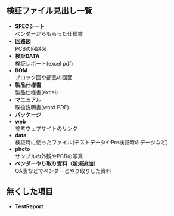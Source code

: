 ## 検証ファイル見出し一覧
* **SPECシート**<br>
ベンダーからもらった仕様書
* **回路図**<br>
PCBの回路図
* **検証DATA**<br>
検証レポート(excel pdf)
* **BOM**<br>
ブロック図や部品の図面
* **製品仕様書**<br>
製品仕様書(excel)
* **マニュアル**<br>
取扱説明書(word PDF)
* **パッケージ**<br>
* **web**<br>
参考ウェブサイトのリンク
* **data**<br>
検証時に使ったファイル(テストデータやPre検証時のデータなど)
* **photo**<br>
サンプルの外観やPCBの写真
* **ベンダーやり取り資料（新規追加）**<br>
QA表などでベンダーとやり取りした資料

## 無くした項目
* **TestReport**
